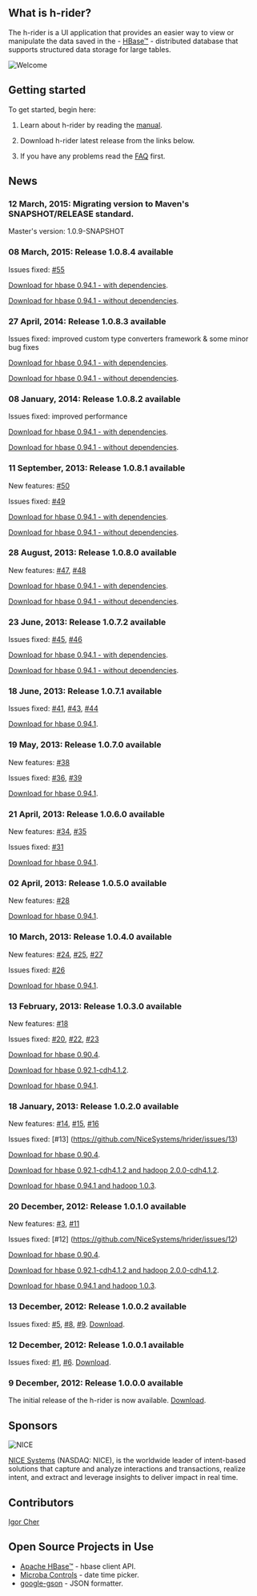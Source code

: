 ## What is h-rider?
The h-rider is a UI application that provides an easier way to view or manipulate the data saved in the - [HBase™](http://hbase.apache.org/) - distributed database that supports structured data storage for large tables.

![Welcome](https://raw.github.com/NiceSystems/hrider/master/documentation/images/welcome.png)

## Getting started
To get started, begin here:

1. Learn about h-rider by reading the [manual](https://github.com/NiceSystems/hrider/wiki/Manual).

2. Download h-rider latest release from the links below.

3. If you have any problems read the [FAQ](https://github.com/NiceSystems/hrider/wiki/FAQ) first.

## News
### 12 March, 2015: Migrating version to Maven's SNAPSHOT/RELEASE standard.
Master's version: 1.0.9-SNAPSHOT


### 08 March, 2015: Release 1.0.8.4 available
Issues fixed: [#55](https://github.com/NiceSystems/hrider/issues/55)

[Download for hbase 0.94.1 - with dependencies](http://bit.ly/1GeG3sl).

[Download for hbase 0.94.1 - without dependencies](http://bit.ly/1DYh22p).

### 27 April, 2014: Release 1.0.8.3 available
Issues fixed: improved custom type converters framework & some minor bug fixes

[Download for hbase 0.94.1 - with dependencies](http://bit.ly/PGNNyI).

[Download for hbase 0.94.1 - without dependencies](http://bit.ly/1ruwSMc).
### 08 January, 2014: Release 1.0.8.2 available
Issues fixed: improved performance

[Download for hbase 0.94.1 - with dependencies](http://bit.ly/1dU6Iid).

[Download for hbase 0.94.1 - without dependencies](http://bit.ly/1a0vxrq).
### 11 September, 2013: Release 1.0.8.1 available
New features: [#50](https://github.com/NiceSystems/hrider/issues/50)

Issues fixed: [#49](https://github.com/NiceSystems/hrider/issues/49)

[Download for hbase 0.94.1 - with dependencies](http://bit.ly/17YmYYz).

[Download for hbase 0.94.1 - without dependencies](http://bit.ly/15Qdm24).
### 28 August, 2013: Release 1.0.8.0 available
New features: [#47](https://github.com/NiceSystems/hrider/issues/47), [#48](https://github.com/NiceSystems/hrider/issues/48)

[Download for hbase 0.94.1 - with dependencies](http://bit.ly/15g13BO).

[Download for hbase 0.94.1 - without dependencies](http://bit.ly/15vPwMg).
### 23 June, 2013: Release 1.0.7.2 available
Issues fixed: [#45](https://github.com/NiceSystems/hrider/issues/45), [#46](https://github.com/NiceSystems/hrider/issues/46)

[Download for hbase 0.94.1 - with dependencies](http://bit.ly/14R3Pdv).

[Download for hbase 0.94.1 - without dependencies](http://bit.ly/1a3YF1A).
### 18 June, 2013: Release 1.0.7.1 available
Issues fixed: [#41](https://github.com/NiceSystems/hrider/issues/41), [#43](https://github.com/NiceSystems/hrider/issues/43), [#44](https://github.com/NiceSystems/hrider/issues/44)

[Download for hbase 0.94.1](http://bit.ly/11Iesdr).
### 19 May, 2013: Release 1.0.7.0 available
New features: [#38](https://github.com/NiceSystems/hrider/issues/38)

Issues fixed: [#36](https://github.com/NiceSystems/hrider/issues/36), [#39](https://github.com/NiceSystems/hrider/issues/39)

[Download for hbase 0.94.1](http://bit.ly/19PgWvd).
### 21 April, 2013: Release 1.0.6.0 available
New features: [#34](https://github.com/NiceSystems/hrider/issues/34), [#35](https://github.com/NiceSystems/hrider/issues/35)

Issues fixed: [#31](https://github.com/NiceSystems/hrider/issues/31)

[Download for hbase 0.94.1](http://bit.ly/15uOEbu).
### 02 April, 2013: Release 1.0.5.0 available
New features: [#28](https://github.com/NiceSystems/hrider/issues/28)

[Download for hbase 0.94.1](http://bit.ly/Ysi9ae).
### 10 March, 2013: Release 1.0.4.0 available
New features: [#24](https://github.com/NiceSystems/hrider/issues/24), [#25](https://github.com/NiceSystems/hrider/issues/25), [#27](https://github.com/NiceSystems/hrider/issues/27)

Issues fixed: [#26](https://github.com/NiceSystems/hrider/issues/26)

[Download for hbase 0.94.1](http://bit.ly/12F30pH).
### 13 February, 2013: Release 1.0.3.0 available
New features: [#18](https://github.com/NiceSystems/hrider/issues/18)

Issues fixed: [#20](https://github.com/NiceSystems/hrider/issues/20), [#22](https://github.com/NiceSystems/hrider/issues/22), [#23](https://github.com/NiceSystems/hrider/issues/23)

[Download for hbase 0.90.4](http://bit.ly/XzRp6f).

[Download for hbase 0.92.1-cdh4.1.2](http://bit.ly/YcWf7w).

[Download for hbase 0.94.1](http://bit.ly/XKvHL3).
### 18 January, 2013: Release 1.0.2.0 available
New features: [#14](https://github.com/NiceSystems/hrider/issues/14), [#15](https://github.com/NiceSystems/hrider/issues/15), [#16](https://github.com/NiceSystems/hrider/issues/16)

Issues fixed: [#13] (https://github.com/NiceSystems/hrider/issues/13)

[Download for hbase 0.90.4](http://bit.ly/WbP9j7).

[Download for hbase 0.92.1-cdh4.1.2 and hadoop 2.0.0-cdh4.1.2](http://bit.ly/13Jmqr8).

[Download for hbase 0.94.1 and hadoop 1.0.3](http://bit.ly/Uynjhm).
### 20 December, 2012: Release 1.0.1.0 available
New features: [#3](https://github.com/NiceSystems/hrider/issues/3), [#11](https://github.com/NiceSystems/hrider/issues/11)

Issues fixed: [#12] (https://github.com/NiceSystems/hrider/issues/12)

[Download for hbase 0.90.4](http://bit.ly/R6IOGI).

[Download for hbase 0.92.1-cdh4.1.2 and hadoop 2.0.0-cdh4.1.2](http://bit.ly/U0k28k).

[Download for hbase 0.94.1 and hadoop 1.0.3](http://bit.ly/UTaMEc).
### 13 December, 2012: Release 1.0.0.2 available
Issues fixed: [#5](https://github.com/NiceSystems/hrider/issues/5), [#8](https://github.com/NiceSystems/hrider/issues/8), [#9](https://github.com/NiceSystems/hrider/issues/9). [Download](http://bit.ly/SgSr7j). 
### 12 December, 2012: Release 1.0.0.1 available
Issues fixed: [#1](https://github.com/NiceSystems/hrider/issues/1), [#6](https://github.com/NiceSystems/hrider/issues/6). [Download](http://bit.ly/VZt4Iz). 
### 9 December, 2012: Release 1.0.0.0 available
The initial release of the h-rider is now available. [Download](https://github.com/downloads/NiceSystems/hrider/h-rider-1.0.0.0.jar).
## Sponsors
![NICE](http://www.nice.com/sites/all/themes/nice/logo.png) 

[NICE Systems](http://www.nice.com/) (NASDAQ: NICE), is the worldwide leader of intent-based solutions that capture and analyze interactions and transactions, realize intent, and extract and leverage insights to deliver impact in real time.
## Contributors
[Igor Cher](http://www.linkedin.com/profile/view?id=16747505&trk=tab_pro)
## Open Source Projects in Use
  * [Apache HBase™](http://hbase.apache.org/) - hbase client API.
  * [Microba Controls](http://microba.sourceforge.net/) - date time picker.
  * [google-gson](http://code.google.com/p/google-gson/) - JSON formatter.
